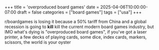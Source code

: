 +++
title = 'overproduced board games'
date = 2025-04-06T10:00:00-07:00
draft = false
categories = ["board games"]
tags = ["usa"]
+++

r/boardgames is losing it because a 50% tariff from China and a global recession is going to **kill** kill the current modern board games industry, but IMO what's dying is "overproduced board games", if you've got a laser printer, a few decks of playing cards, some dice, index cards, markers, scissors, the world is your oyster
